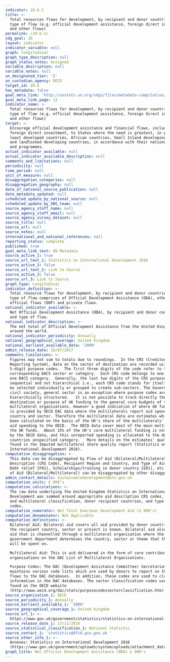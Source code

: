 ```yaml
---
indicator: 10.b.1
title: >-
  Total resources flows for development, by recipient and donor countries and
  type of flow (e.g. official development assistance, foreign direct investment
  and other flows)
permalink: /10-b-1/
sdg_goal: 10
layout: indicator
indicator_variable: null
graph: longitudinal
graph_type_description: null
graph_status_notes: Assigned
variable_description: null
variable_notes: null
un_designated_tier: '2'
un_custodian_agency: OECD
target_id: 10.b
has_metadata: false
goal_meta_link: 'http://unstats.un.org/sdgs/files/metadata-compilation/Metadata-Goal-10.pdf'
goal_meta_link_page: 13
indicator_name: >-
  Total resources flows for development, by recipient and donor countries and
  type of flow (e.g. official development assistance, foreign direct investment
  and other flows)
target: >-
  Encourage official development assistance and financial flows, including
  foreign direct investment, to States where the need is greatest, in particular
  least developed countries, African countries, Small Island developing States
  and landlocked developing countries, in accordance with their national plans
  and programmes.
actual_indicator_available: null
actual_indicator_available_description: null
comments_and_limitations: null
periodicity: null
time_period: null
unit_of_measure: null
disaggregation_categories: null
disaggregation_geography: null
date_of_national_source_publication: null
date_metadata_updated: null
scheduled_update_by_national_source: null
scheduled_update_by_SDG_team: null
source_agency_staff_name: null
source_agency_staff_email: null
source_agency_survey_dataset: null
source_title: null
source_url: null
source_notes: null
international_and_national_references: null
reporting_status: complete
published: true
goal_meta_link_text: UN Metadata
source_active_1: true
source_url_text_1: Statistics on International Development 2016
source_active_2: false
source_url_text_2: Link to Source
source_active_3: false
source_url_3: Link to Source
graph_type: Longitudinal
indicator_definition: >-
  Total resource flows for development, by recipient and donor countries and
  type of flow comprises of Official Development Assistance (ODA), other
  official flows (OOF) and private flows.
national_indicator_available: >-
  Net Official Development Assistance (ODA), by recipient and donor countries
  and type of flow.
national_indicator_description: >-
  The net total of Official Development Assistance from the United Kingdom
  around the world.
national_indicator_periodicity: Annually
national_geographical_coverage: United Kingdom
national_earliest_available_data: '2009'
admin_release_date: 18/07/2017
comments_limitations: >-
  Figures may not sum to totals due to roundings.  In the CRS (Creditor
  Reporting System), data on the sector of destination are recorded using
  5-digit purpose codes.  The first three digits of the code refer to the
  corresponding DAC5 sector or category.  Each CRS code belongs to one and only
  one DAC5 category.  Generally, the last two digits of the CRS purpose code are
  sequential and not hierarchical i.e., each CRS code stands for itself and can
  be selected individually or grouped to create sub-sectors. The Governance and
  civil society, general sector is an exception where purpose codes are
  hierarchically structured.   It is not possible to track directly the
  destination or purpose of UK funding to the general core budgets of the
  multilateral organisations. However a good indication of where UK funding goes
  is provided by OECD DAC data where the multilaterals report aid spend by
  country and sector. Therefore the multilateral data are estimates which have
  been calculated on the basis of the UK's share of the multilaterals' reported
  aid spending to the OECD.  The OECD data cover most of the main multilaterals
  the UK funds.  About 15% of the UK's core multilateral funding is not covered
  by the OECD data, and this unreported spending is allocated to the developing
  countries unspecified category.   More details on the estimates' quality are
  found in the Imputed multilateral share quality report (Statistics on
  International Development 2016).
computation_disaggregation: >-
  This data can be disaggregated by Flow of Aid (Bilateral/Multilateral), Aid
  Description (CRS Code), Recipient Region and Country, and Type of Aid (e.g.
  Debt relief [F01], Scholarships/training in donor country [E01], etc.). Flow
  of Aid (Bilateral/Multilateral) can be disaggregated by other disaggregation.
admin_contact_details: Sustainabledevelopment@ons.gov.uk
computation_units: £ 000’s
computation_calculations: >-
  The raw data underlying the United Kingdom Statistics on International
  Development was summed around appropriate aid description CRS codes, bilateral
  and multilateral classification, donor recipient countries, and type of aid
  codes. 
computation_numerator: Net Total Overseas Development Aid (£ 000’s)
computation_denominator: Not Applicable
computation_definitions: >-
  Bilateral Aid: Bilateral aid covers all aid provided by donor countries when
  the recipient country, sector or project is known. Bilateral aid also includes
  aid that is channelled through a multilateral organisation where the
  government department determines the country, sector or theme that the funds
  will be spent on.

  Multilateral Aid: This is aid delivered in the form of core contributions to
  organisations on the DAC List of Multilateral Organisations.

  Purpose Codes: The DAC (Development Assistance Committee) Secretariat
  maintains various code lists which are used by donors to report on their aid
  flows to the DAC databases.  In addition, these codes are used to classify
  information in the DAC databases. The sector classification codes used can be
  found on the OECD website
  (http://www.oecd.org/dac/stats/purposecodessectorclassification.htm).
source_organisation_1: OECD
source_periodicity_1: Annually
source_earliest_available_1: '2009'
source_geographical_coverage_1: United Kingdom
source_url_1: >-
  https://www.gov.uk/government/statistics/statistics-on-international-development-2016 
source_release_date_1: 17/11/2016
source_statistical_classification_1: National Statistic
source_contact_1: 'statistics@dfid.gsx.gov.uk '
source_other_info_1: >-
  Annexes: Statistics on International Development 2016
  (https://www.gov.uk/government/uploads/system/uploads/attachment_data/file/570157/annexes.pdf)
graph_title: Net Official Development Assistance (ODA) £ 000's
---
```

